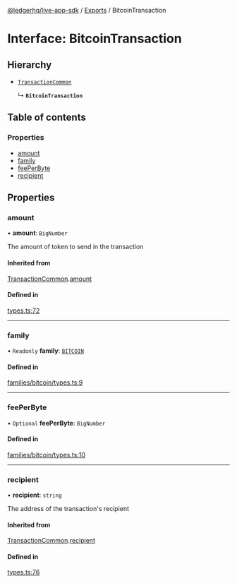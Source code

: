 [@ledgerhq/live-app-sdk](../README.md) / [Exports](../modules.md) / BitcoinTransaction

# Interface: BitcoinTransaction

## Hierarchy

- [`TransactionCommon`](TransactionCommon.md)

  ↳ **`BitcoinTransaction`**

## Table of contents

### Properties

- [amount](BitcoinTransaction.md#amount)
- [family](BitcoinTransaction.md#family)
- [feePerByte](BitcoinTransaction.md#feeperbyte)
- [recipient](BitcoinTransaction.md#recipient)

## Properties

### amount

• **amount**: `BigNumber`

The amount of token to send in the transaction

#### Inherited from

[TransactionCommon](TransactionCommon.md).[amount](TransactionCommon.md#amount)

#### Defined in

[types.ts:72](https://github.com/LedgerHQ/live-app-sdk/blob/72b3e13/src/types.ts#L72)

___

### family

• `Readonly` **family**: [`BITCOIN`](../enums/FAMILIES.md#bitcoin)

#### Defined in

[families/bitcoin/types.ts:9](https://github.com/LedgerHQ/live-app-sdk/blob/72b3e13/src/families/bitcoin/types.ts#L9)

___

### feePerByte

• `Optional` **feePerByte**: `BigNumber`

#### Defined in

[families/bitcoin/types.ts:10](https://github.com/LedgerHQ/live-app-sdk/blob/72b3e13/src/families/bitcoin/types.ts#L10)

___

### recipient

• **recipient**: `string`

The address of the transaction's recipient

#### Inherited from

[TransactionCommon](TransactionCommon.md).[recipient](TransactionCommon.md#recipient)

#### Defined in

[types.ts:76](https://github.com/LedgerHQ/live-app-sdk/blob/72b3e13/src/types.ts#L76)
